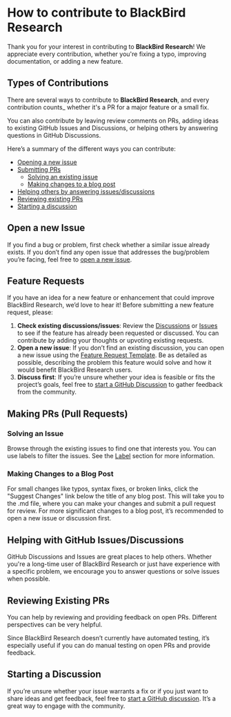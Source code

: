# How to contribute to BlackBird Research

Thank you for your interest in contributing to **BlackBird Research**! We appreciate every contribution, whether you're fixing a typo, improving documentation, or adding a new feature.

## Types of Contributions

There are several ways to contribute to **BlackBird Research**, and every contribution counts\_ whether it's a PR for a major feature or a small fix.

You can also contribute by leaving review comments on PRs, adding ideas to existing GitHub Issues and Discussions, or helping others by answering questions in GitHub Discussions.

Here’s a summary of the different ways you can contribute:

- [Opening a new issue](#open-a-new-issue)
- [Submitting PRs](#feature-requests)
  - [Solving an existing issue](#solving-an-issue)
  - [Making changes to a blog post](#making-changes-to-a-blog-post)
- [Helping others by answering issues/discussions](#helping-with-github-issuesdiscussions)
- [Reviewing existing PRs](#reviewing-existing-prs)
- [Starting a discussion](#starting-a-discussion)

## Open a new Issue

If you find a bug or problem, first check whether a similar issue already exists. If you don’t find any open issue that addresses the bug/problem you’re facing, feel free to [open a new issue](https://github.com/satnaing/astro-paper/issues/new/choose).

## Feature Requests

If you have an idea for a new feature or enhancement that could improve BlackBird Research, we’d love to hear it! Before submitting a new feature request, please:

1. **Check existing discussions/issues**: Review the [Discussions](https://github.com/satnaing/astro-paper/discussions) or [Issues](https://github.com/satnaing/astro-paper/issues) to see if the feature has already been requested or discussed. You can contribute by adding your thoughts or upvoting existing requests.
2. **Open a new issue**: If you don’t find an existing discussion, you can open a new issue using the [Feature Request Template](https://github.com/satnaing/astro-paper/issues/new?assignees=&labels=enhancement&projects=&template=%E2%9C%A8-feature-request.md&title=%5BFeature+Request%5D%3A+). Be as detailed as possible, describing the problem this feature would solve and how it would benefit BlackBird Research users.
3. **Discuss first**: If you’re unsure whether your idea is feasible or fits the project’s goals, feel free to [start a GitHub Discussion](https://github.com/satnaing/astro-paper/discussions/new/choose) to gather feedback from the community.

## Making PRs (Pull Requests)

### Solving an Issue

Browse through the existing issues to find one that interests you. You can use labels to filter the issues. See the [Label](https://github.com/satnaing/astro-paper/labels) section for more information.

### Making Changes to a Blog Post

For small changes like typos, syntax fixes, or broken links, click the "Suggest Changes" link below the title of any blog post. This will take you to the .md file, where you can make your changes and submit a pull request for review. For more significant changes to a blog post, it’s recommended to open a new issue or discussion first.

## Helping with GitHub Issues/Discussions

GitHub Discussions and Issues are great places to help others. Whether you're a long-time user of BlackBird Research or just have experience with a specific problem, we encourage you to answer questions or solve issues when possible.

## Reviewing Existing PRs

You can help by reviewing and providing feedback on open PRs. Different perspectives can be very helpful.

Since BlackBird Research doesn’t currently have automated testing, it’s especially useful if you can do manual testing on open PRs and provide feedback.

## Starting a Discussion

If you’re unsure whether your issue warrants a fix or if you just want to share ideas and get feedback, feel free to [start a GitHub discussion](https://github.com/satnaing/astro-paper/discussions/new/choose). It’s a great way to engage with the community.
